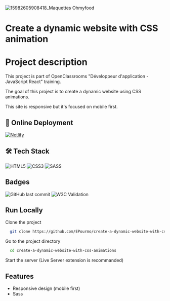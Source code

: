 ![15982605908418_Maquettes Ohmyfood](https://user-images.githubusercontent.com/94918200/210818246-51d39f94-77e6-4c4c-99c4-c741d9c03e98.jpg)

# Create a dynamic website with CSS animation

# Project description

This project is part of OpenClassrooms "Développeur d'application - JavaScript React" training.

The goal of this project is to create a dynamic website using CSS animations.

This site is responsive but it's focused on mobile first.


## 🔗 Online Deployment 

[![Netlify](https://img.shields.io/badge/netlify-%23000000.svg?style=for-the-badge&logo=netlify&logoColor=#00C7B7)](https://ohmyfood-site-ep.netlify.app/)

## 🛠 Tech Stack
![HTML5](https://img.shields.io/badge/html5-%23E34F26.svg?style=for-the-badge&logo=html5&logoColor=white)
![CSS3](https://img.shields.io/badge/css3-%231572B6.svg?style=for-the-badge&logo=css3&logoColor=white)
![SASS](https://img.shields.io/badge/SASS-hotpink.svg?style=for-the-badge&logo=SASS&logoColor=white)


## Badges
![GitHub last commit](https://img.shields.io/github/last-commit/EPourmo/Turn-an-interface-model-into-a-website-with-HTML-CSS?style=plastic)
![W3C Validation](https://img.shields.io/w3c-validation/html?style=plastic&targetUrl=https%3A%2F%2Fbooki-site-ep.netlify.app%2F)


## Run Locally

Clone the project

```bash
  git clone https://github.com/EPourmo/create-a-dynamic-website-with-css-animations.git
```

Go to the project directory

```bash
  cd create-a-dynamic-website-with-css-animations
```

Start the server (Live Server extension is recommanded)


## Features

- Responsive design (mobile first)
- Sass
